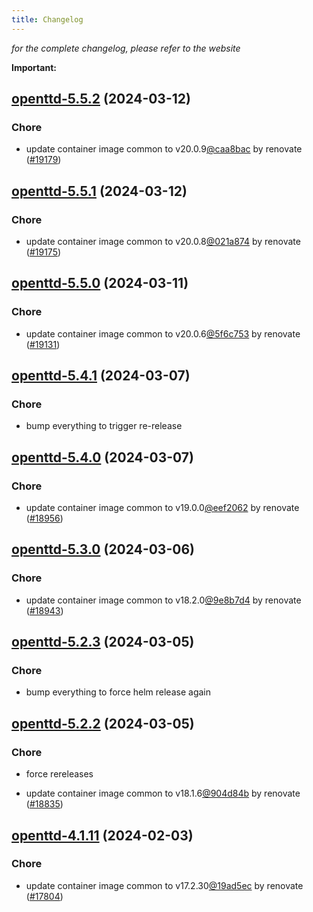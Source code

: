 ```yaml
---
title: Changelog
---
```



*for the complete changelog, please refer to the website*

**Important:**


## [openttd-5.5.2](https://github.com/truecharts/charts/compare/openttd-5.5.1...openttd-5.5.2) (2024-03-12)

### Chore



- update container image common to v20.0.9[@caa8bac](https://github.com/caa8bac) by renovate ([#19179](https://github.com/truecharts/charts/issues/19179))


## [openttd-5.5.1](https://github.com/truecharts/charts/compare/openttd-5.5.0...openttd-5.5.1) (2024-03-12)

### Chore



- update container image common to v20.0.8[@021a874](https://github.com/021a874) by renovate ([#19175](https://github.com/truecharts/charts/issues/19175))


## [openttd-5.5.0](https://github.com/truecharts/charts/compare/openttd-5.4.1...openttd-5.5.0) (2024-03-11)

### Chore



- update container image common to v20.0.6[@5f6c753](https://github.com/5f6c753) by renovate ([#19131](https://github.com/truecharts/charts/issues/19131))


## [openttd-5.4.1](https://github.com/truecharts/charts/compare/openttd-5.4.0...openttd-5.4.1) (2024-03-07)

### Chore



- bump everything to trigger re-release


## [openttd-5.4.0](https://github.com/truecharts/charts/compare/openttd-5.3.0...openttd-5.4.0) (2024-03-07)

### Chore



- update container image common to v19.0.0[@eef2062](https://github.com/eef2062) by renovate ([#18956](https://github.com/truecharts/charts/issues/18956))


## [openttd-5.3.0](https://github.com/truecharts/charts/compare/openttd-5.2.3...openttd-5.3.0) (2024-03-06)

### Chore



- update container image common to v18.2.0[@9e8b7d4](https://github.com/9e8b7d4) by renovate ([#18943](https://github.com/truecharts/charts/issues/18943))


## [openttd-5.2.3](https://github.com/truecharts/charts/compare/openttd-5.2.2...openttd-5.2.3) (2024-03-05)

### Chore



- bump everything to force helm release again


## [openttd-5.2.2](https://github.com/truecharts/charts/compare/openttd-5.2.0...openttd-5.2.2) (2024-03-05)

### Chore



- force rereleases

- update container image common to v18.1.6[@904d84b](https://github.com/904d84b) by renovate ([#18835](https://github.com/truecharts/charts/issues/18835))










## [openttd-4.1.11](https://github.com/truecharts/charts/compare/openttd-4.1.10...openttd-4.1.11) (2024-02-03)

### Chore



- update container image common to v17.2.30[@19ad5ec](https://github.com/19ad5ec) by renovate ([#17804](https://github.com/truecharts/charts/issues/17804))
